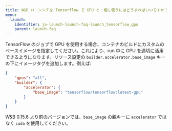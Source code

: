 ```yaml
---
title: W&B ローンンチを Tensorflow で GPU と一緒に使うにはどうすればいいですか？
menu:
  launch:
    identifier: ja-launch-launch-faq-launch_tensorflow_gpu
    parent: launch-faq
---
```


TensorFlow のジョブで GPU を使用する場合、コンテナのビルドにカスタムのベースイメージを指定してください。これにより、run 中に GPU を適切に活用できるようになります。リソース設定の `builder.accelerator.base_image` キーの下にイメージタグを追加します。例えば:

```json
{
    "gpus": "all",
    "builder": {
        "accelerator": {
            "base_image": "tensorflow/tensorflow:latest-gpu"
        }
    }
}
```

W&B 0.15.6 より前のバージョンでは、`base_image` の親キーに `accelerator` ではなく `cuda` を使用してください。